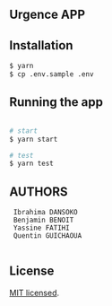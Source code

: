 ## Urgence  APP 



## Installation

```bash
$ yarn
$ cp .env.sample .env
```

## Running the app

```bash

# start
$ yarn start

# test
$ yarn test
```

  
 ## AUTHORS

 ```
  Ibrahima DANSOKO
  Benjamin BENOIT
  Yassine FATIHI
  Quentin GUICHAOUA 
  
  ```
  
## License

  [MIT licensed](LICENSE).

